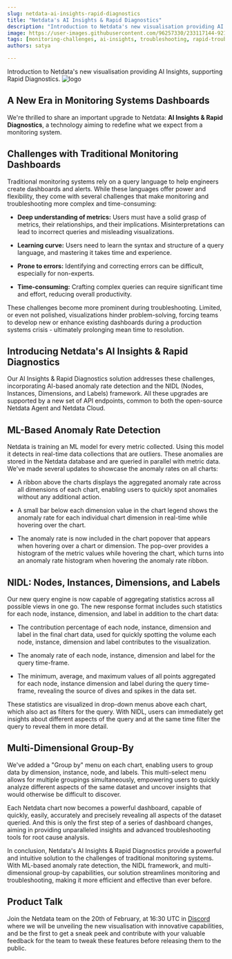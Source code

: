 ```yaml
---
slug: netdata-ai-insights-rapid-diagnostics
title: "Netdata's AI Insights & Rapid Diagnostics"
description: "Introduction to Netdata's new visualisation providing AI Insights, supporting Rapid Diagnostics"
image: https://user-images.githubusercontent.com/96257330/233117144-9212553f-49dc-4b40-b3aa-2870d5711e56.png
tags: [monitoring-challenges, ai-insights, troubleshooting, rapid-troubleshooting, charts, visualisation]
authors: satya

---
```


Introduction to Netdata's new visualisation providing AI Insights, supporting Rapid Diagnostics.
![logo](https://user-images.githubusercontent.com/96257330/233117144-9212553f-49dc-4b40-b3aa-2870d5711e56.png)

<!--truncate-->

## A New Era in Monitoring Systems Dashboards

We're thrilled to share an important upgrade to Netdata: **AI Insights & Rapid Diagnostics**, a technology aiming to redefine what we expect from a monitoring system.

## Challenges with Traditional Monitoring Dashboards

Traditional monitoring systems rely on a query language to help engineers create dashboards and alerts. While these languages offer power and flexibility, they come with several challenges that make monitoring and troubleshooting more complex and time-consuming:

- **Deep understanding of metrics:** Users must have a solid grasp of metrics, their relationships, and their implications. Misinterpretations can lead to incorrect queries and misleading visualizations.

- **Learning curve:** Users need to learn the syntax and structure of a query language, and mastering it takes time and experience.

- **Prone to errors:** Identifying and correcting errors can be difficult, especially for non-experts.

- **Time-consuming:** Crafting complex queries can require significant time and effort, reducing overall productivity.

These challenges become more prominent during troubleshooting. Limited, or even not polished, visualizations hinder problem-solving, forcing teams to develop new or enhance existing dashboards during a production systems crisis - ultimately prolonging mean time to resolution.

## Introducing Netdata's AI Insights & Rapid Diagnostics

Our AI Insights & Rapid Diagnostics solution addresses these challenges, incorporating AI-based anomaly rate detection and the NIDL (Nodes, Instances, Dimensions, and Labels) framework.
All these upgrades are supported by a new set of API endpoints, common to both the open-source Netdata Agent and Netdata Cloud.

## ML-Based Anomaly Rate Detection

Netdata is training an ML model for every metric collected. Using this model it detects in real-time data collections that are outliers. These anomalies are stored in the Netdata database and are queried in parallel with metric data.
We've made several updates to showcase the anomaly rates on all charts:

- A ribbon above the charts displays the aggregated anomaly rate across all dimensions of each chart, enabling users to quickly spot anomalies without any additional action.


- A small bar below each dimension value in the chart legend shows the anomaly rate for each individual chart dimension in real-time while hovering over the chart.


- The anomaly rate is now included in the chart popover that appears when hovering over a chart or dimension. The pop-over provides a histogram of the metric values while hovering the chart, which turns into an anomaly rate histogram when hovering the anomaly rate ribbon.

## NIDL: Nodes, Instances, Dimensions, and Labels

Our new query engine is now capable of aggregating statistics across all possible views in one go. The new response format includes such statistics for each node, instance, dimension, and label in addition to the chart data:

- The contribution percentage of each node, instance, dimension and label in the final chart data, used for quickly spotting the volume each node, instance, dimension and label contributes to the visualization.

- The anomaly rate of each node, instance, dimension and label for the query time-frame.

- The minimum, average, and maximum values of all points aggregated for each node, instance dimension and label during the query time-frame, revealing the source of dives and spikes in the data set.


These statistics are visualized in drop-down menus above each chart, which also act as filters for the query. With NIDL, users can immediately get insights about different aspects of the query and at the same time filter the query to reveal them in more detail.

## Multi-Dimensional Group-By

We've added a "Group by" menu on each chart, enabling users to group data by dimension, instance, node, and labels. This multi-select menu allows for multiple groupings simultaneously, empowering users to quickly analyze different aspects of the same dataset and uncover insights that would otherwise be difficult to discover.

Each Netdata chart now becomes a powerful dashboard, capable of quickly, easily, accurately and precisely revealing all aspects of the dataset queried. And this is only the first step of a series of dashboard changes, aiming in providing unparalleled insights and advanced troubleshooting tools for root cause analysis.

In conclusion, Netdata's AI Insights & Rapid Diagnostics provide a powerful and intuitive solution to the challenges of traditional monitoring systems. With ML-based anomaly rate detection, the NIDL framework, and multi-dimensional group-by capabilities, our solution streamlines monitoring and troubleshooting, making it more efficient and effective than ever before.

## Product Talk

Join the Netdata team on the 20th of February, at 16:30 UTC in [Discord](https://discord.gg/fM5RQBzH?event=1097471931957121094) where we will be unveiling the new visualisation with innovative capabilities, and be the first to get a sneak peek and contribute with your valuable feedback for the team to tweak these features before releasing them to the public.

